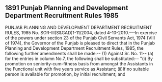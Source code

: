 ## 1891 Punjab Planning and Development Department Recruitment Rules 1985
 
PUNJAB PLANNING AND DEVELOPMENT
DEPARTMENT RECRUITMENT RULES, 1985
No. SOR-III(S&GAD)1-11/2004, dated 4-10-2010.---In exercise of the powers under section 23 of the Punjab Civil Servants Act, 1974 (VIII of 1974), the Governor of the Punjab is pleased to direct that in the Punjab Planning and Development Department Recruitment Rules, 1985, the following further amendments shall be made:--
(1) Against Sr. No. 11--
(a) for the entries in column No.7, the following shall be substituted:--
"(i) By promotion on seniority-cum-fitness basis from amongst the Assistants in the Functional unit with five years service as Assistant;
(ii)If no suitable person is available for promotion, by initial recruitment; and

